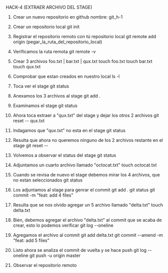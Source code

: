 HACK-4 (EXTRAER ARCHIVO DEL STAGE)

1. Crear un nuevo repositorio en github nombre: git_h-1

2. Crear un repositorio local
git init

3. Registrar el repositorio remoto con tú repositorio local
git remote add origin (pegar_la_ruta_del_repositorio_local)

4. Verificamos la ruta remota
git remote -v

5. Crear 3 archivos foo.txt | bar.txt | qux.txt
touch foo.txt
touch bar.txt
touch qux.txt

6. Comprobar que estan creados en nuestro local
ls -l

7. Toca ver el stage
git status

8. Anexamos los 3 archivos al stage
git add .

9. Examinamos el stage
git status

10. Ahora toca extraer a "qux.txt" del stage y dejar los otros 2 archivos
git reset -- qux.txt

11. Indagamos que "qux.txt" no esta en el stage
git status

12. Resulta que ahora no queremos ninguno de los 2 archivos restante en el stage
git reset --

13. Volvemos a observar el status del stage
git status

14. Adjuntamos un cuarto archivo llamado "octocat.txt" 
touch octocat.txt

15. Cuando se revisa de nuevo el stage debemos mirar los 4 archivos, que no estan seleccionados
git status

16. Los adjuntamos al stage para genrar el commit
git add . git status git commit -m "feat: add 4 files"

17. Resulta que se nos olvido agregar un 5 archivo llamado "delta.txt"
touch delta.txt

18. Bien, debemos agregar el archivo "delta.txt" al commit que se acaba de crear, esto lo podemos verificar 
git log --oneline

19. Agregamos el archivo al commit
git add delta.txt git commit --amend -m "feat: add 5 files"

20. Listo ahora se analiza el commit de vuelta y se hace push 
git log --oneline
git push -u origin master

21. Observar el repositorio remoto